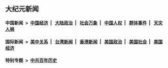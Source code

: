 ## 大纪元新闻

#### 中国新闻 &nbsp;>&nbsp; [中国经济](indexes/ncid283/README.md?08110045) &nbsp;| &nbsp; [大陆政治](indexes/ncid277/README.md?08110045) &nbsp;| &nbsp; [社会万象](indexes/ncid282/README.md?08110045) &nbsp;| &nbsp; [中国人权](indexes/ncid278/README.md?08110045) &nbsp;| &nbsp; [群体事件](indexes/ncid279/README.md?08110045) &nbsp;| &nbsp; [天灾人祸](indexes/ncid280/README.md?08110045)

#### 国际新闻 &nbsp;>&nbsp; [美中关系](indexes/nf1412576/README.md?08110045) &nbsp;| &nbsp; [台湾新闻](indexes/ncid1349361/README.md?08110045) &nbsp;| &nbsp; [香港新闻](indexes/ncid1349362/README.md?08110045) &nbsp;| &nbsp; [美国政治](indexes/ncid1078159/README.md?08110045) &nbsp;| &nbsp; [美国社会](indexes/ncid1078160/README.md?08110045) &nbsp;| &nbsp; [美国经济](indexes/ncid1078158/README.md?08110045)

#### 特别专题 &nbsp;>&nbsp; [中共百年历史](https://github.com/epoch-news/epoch-special/blob/master/README.md?08110045)  
